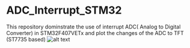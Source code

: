 # ADC_Interrupt_STM32

This repository dominstrate the use of interrupt ADC( Analog to Digital Converter) in STM32F407VETx and plot the changes of the ADC to TFT (ST7735 based) 
![alt text](https://i.imgur.com/8rZ3DHY.jpg)
